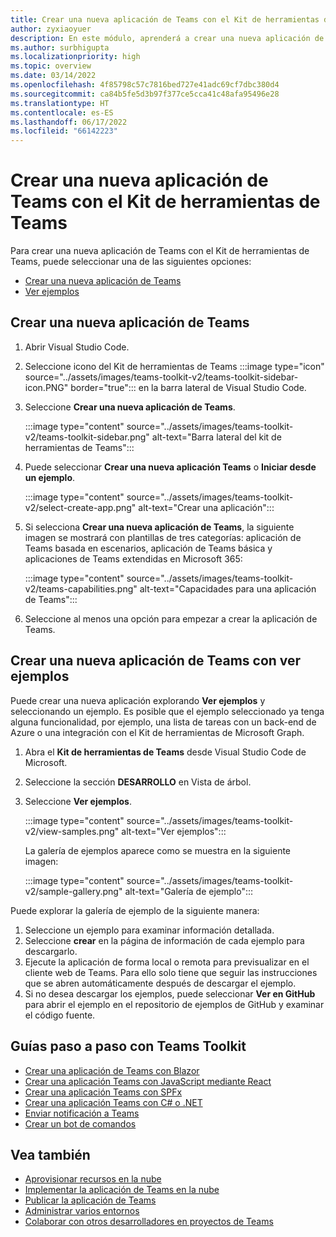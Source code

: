 ```yaml
---
title: Crear una nueva aplicación de Teams con el Kit de herramientas de Teams
author: zyxiaoyuer
description: En este módulo, aprenderá a crear una nueva aplicación de Teams con el kit de herramientas de Teams y a crear una nueva aplicación de Teams con ejemplos de vista.
ms.author: surbhigupta
ms.localizationpriority: high
ms.topic: overview
ms.date: 03/14/2022
ms.openlocfilehash: 4f85798c57c7816bed727e41adc69cf7dbc380d4
ms.sourcegitcommit: ca84b5fe5d3b97f377ce5cca41c48afa95496e28
ms.translationtype: HT
ms.contentlocale: es-ES
ms.lasthandoff: 06/17/2022
ms.locfileid: "66142223"
---
```

# <a name="create-a-new-teams-app-using-teams-toolkit"></a>Crear una nueva aplicación de Teams con el Kit de herramientas de Teams

Para crear una nueva aplicación de Teams con el Kit de herramientas de Teams, puede seleccionar una de las siguientes opciones:

* [Crear una nueva aplicación de Teams](create-new-project.md#create-a-new-teams-app)
* [Ver ejemplos](create-new-project.md#create-a-new-teams-app-using-view-samples)

## <a name="create-a-new-teams-app"></a>Crear una nueva aplicación de Teams

1. Abrir Visual Studio Code.
1. Seleccione icono del Kit de herramientas de Teams :::image type="icon" source="../assets/images/teams-toolkit-v2/teams-toolkit-sidebar-icon.PNG" border="true"::: en la barra lateral de Visual Studio Code.
1. Seleccione **Crear una nueva aplicación de Teams**.

   :::image type="content" source="../assets/images/teams-toolkit-v2/teams-toolkit-sidebar.png" alt-text="Barra lateral del kit de herramientas de Teams":::

1. Puede seleccionar **Crear una nueva aplicación Teams** o **Iniciar desde un ejemplo**.

   :::image type="content" source="../assets/images/teams-toolkit-v2/select-create-app.png" alt-text="Crear una aplicación":::

1. Si selecciona **Crear una nueva aplicación de Teams**, la siguiente imagen se mostrará con plantillas de tres categorías: aplicación de Teams basada en escenarios, aplicación de Teams básica y aplicaciones de Teams extendidas en Microsoft 365:

   :::image type="content" source="../assets/images/teams-toolkit-v2/teams-capabilities.png" alt-text="Capacidades para una aplicación de Teams":::

1. Seleccione al menos una opción para empezar a crear la aplicación de Teams.

## <a name="create-a-new-teams-app-using-view-samples"></a>Crear una nueva aplicación de Teams con ver ejemplos

Puede crear una nueva aplicación explorando **Ver ejemplos** y seleccionando un ejemplo. Es posible que el ejemplo seleccionado ya tenga alguna funcionalidad, por ejemplo, una lista de tareas con un back-end de Azure o una integración con el Kit de herramientas de Microsoft Graph.

 1. Abra el **Kit de herramientas de Teams** desde Visual Studio Code de Microsoft.
 1. Seleccione la sección **DESARROLLO** en Vista de árbol.
 1. Seleccione **Ver ejemplos**. 

    :::image type="content" source="../assets/images/teams-toolkit-v2/view-samples.png" alt-text="Ver ejemplos":::

    La galería de ejemplos aparece como se muestra en la siguiente imagen:

    :::image type="content" source="../assets/images/teams-toolkit-v2/sample-gallery.png" alt-text="Galería de ejemplo":::

  Puede explorar la galería de ejemplo de la siguiente manera:

  1. Seleccione un ejemplo para examinar información detallada.
  1. Seleccione **crear** en la página de información de cada ejemplo para descargarlo. 
  1. Ejecute la aplicación de forma local o remota para previsualizar en el cliente web de Teams. Para ello solo tiene que seguir las instrucciones que se abren automáticamente después de descargar el ejemplo.
  1. Si no desea descargar los ejemplos, puede seleccionar **Ver en GitHub** para abrir el ejemplo en el repositorio de ejemplos de GitHub y examinar el código fuente.

## <a name="step-by-step-guides-using-teams-toolkit"></a>Guías paso a paso con Teams Toolkit

* [Crear una aplicación de Teams con Blazor](../sbs-gs-blazorupdate.yml)
* [Crear una aplicación Teams con JavaScript mediante React](../sbs-gs-javascript.yml)
* [Crear una aplicación Teams con SPFx](../sbs-gs-spfx.yml)
* [Crear una aplicación Teams con C# o .NET](../sbs-gs-csharp.yml)
* [Enviar notificación a Teams](../sbs-gs-notificationbot.yml)
* [Crear un bot de comandos](../sbs-gs-commandbot.yml)

## <a name="see-also"></a>Vea también

* [Aprovisionar recursos en la nube](provision.md)
* [Implementar la aplicación de Teams en la nube](deploy.md)
* [Publicar la aplicación de Teams](../concepts/deploy-and-publish/appsource/publish.md)
* [Administrar varios entornos](TeamsFx-multi-env.md)
* [Colaborar con otros desarrolladores en proyectos de Teams](TeamsFx-collaboration.md)